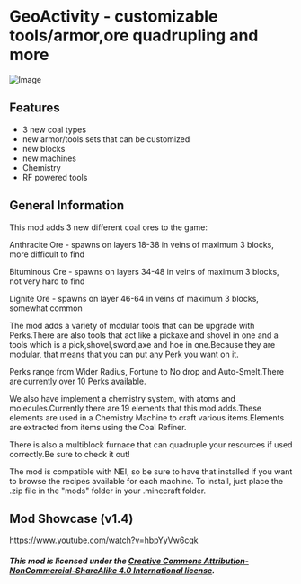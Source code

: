 # GeoActivity - customizable tools/armor,ore quadrupling and more

![Image](http://i.imgur.com/0KtR3do.png)

## Features
- 3 new coal types
- new armor/tools sets that can be customized
- new blocks
- new machines
- Chemistry
- RF powered tools
 
## General Information
This mod adds 3 new different coal ores to the game:


Anthracite Ore - spawns on layers 18-38 in veins of maximum 3 blocks, more difficult to find

Bituminous Ore - spawns on layers 34-48 in veins of maximum 3 blocks, not very hard to find

Lignite Ore - spawns on layer 46-64 in veins of maximum 3 blocks, somewhat common


The mod adds a variety of modular tools that can be upgrade with Perks.There are also tools that act like a pickaxe and shovel in one and a tools which is a pick,shovel,sword,axe and hoe in one.Because they are modular, that means that you can put any Perk you want on it.

Perks range from Wider Radius, Fortune to No drop and Auto-Smelt.There are currently over 10 Perks available.
 
We also have implement a chemistry system, with atoms and molecules.Currently there are 19 elements that this mod adds.These elements are used in a Chemistry Machine to craft various items.Elements are extracted from items using the Coal Refiner.
 
There is also a multiblock furnace that can quadruple your resources if used correctly.Be sure to check it out!
 
The mod is compatible with NEI, so be sure to have that installed if you want to browse the recipes available for each machine.
To install, just place the .zip file in the "mods" folder in your .minecraft folder.

## Mod Showcase (v1.4)
https://www.youtube.com/watch?v=hbpYyVw6cqk



##### This mod is licensed under the [Creative Commons Attribution-NonCommercial-ShareAlike 4.0 International license](http://creativecommons.org/licenses/by-nc-sa/4.0/).
